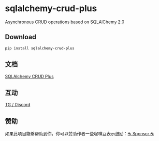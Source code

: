 # sqlalchemy-crud-plus

Asynchronous CRUD operations based on SQLAlChemy 2.0

## Download

```shell
pip install sqlalchemy-crud-plus
```

## 文档

[SQLAlchemy CRUD Plus](https://fastapi-practices.github.io/sqlalchemy-crud-plus)

## 互动

[TG / Discord](https://wu-clan.github.io/homepage/)

## 赞助

如果此项目能够帮助到你，你可以赞助作者一些咖啡豆表示鼓励：[:coffee: Sponsor :coffee:](https://wu-clan.github.io/sponsor/)
